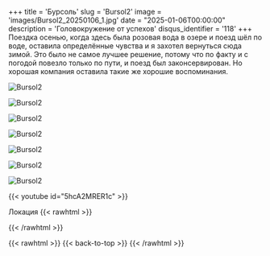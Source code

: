 +++
title = 'Бурсоль'
slug = 'Bursol2'
image = 'images/Bursol2_20250106_1.jpg'
date = "2025-01-06T00:00:00"
description = 'Головокружение от успехов'
disqus_identifier = '118'
+++
Поездка осенью, когда здесь была розовая вода в озере и поезд шёл по воде, оставила определённые чувства и я захотел вернуться сюда зимой. Это было не  самое лучшее решение, потому что по факту и с погодой повезло только по пути, и поезд был законсервирован. Но хорошая компания оставила такие же хорошие воспоминания.

![Bursol2](/images/Bursol2_20250106_2.jpg)

![Bursol2](/images/Bursol2_20250106_3.jpg)

![Bursol2](/images/Bursol2_20250106_4.jpg)

![Bursol2](/images/Bursol2_20250106_5.jpg)

![Bursol2](/images/Bursol2_20250106_6.jpg)

![Bursol2](/images/Bursol2_20250106_7.jpg)

![Bursol2](/images/Bursol2_20250106_8.jpg)

{{< youtube id="5hcA2MRER1c" >}}

Локация
{{< rawhtml >}}
<div class="yandex-map-container">
<script type="text/javascript" charset="utf-8" async src="https://api-maps.yandex.ru/services/constructor/1.0/js/?um=constructor%3A19d16d63f9b4e2b0d0579211dcf6c5c073053dbebe9b2b68d780290d80cd690b&amp;width=800&amp;height=400&amp;lang=ru_RU&amp;scroll=true"></script>
</div>
{{< /rawhtml >}}

{{< rawhtml >}}
{{< back-to-top >}}
{{< /rawhtml >}}
